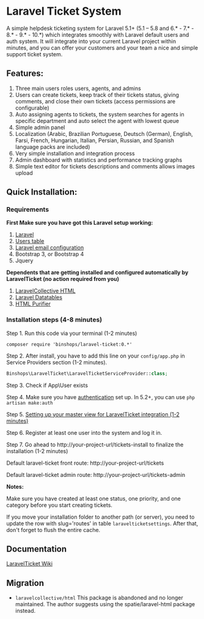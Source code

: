# Laravel Ticket System
A simple helpdesk ticketing system for Laravel 5.1+ (5.1 – 5.8 and 6.* - 7.* - 8.* - 9.* - 10.*) which integrates smoothly with Laravel default users and auth system. 
It will integrate into your current Laravel project within minutes, and you can offer your customers and your team a nice and simple support ticket system. 

## Features:
1. Three main users roles users, agents, and admins
2. Users can create tickets, keep track of their tickets status, giving comments, and close their own tickets (access permissions are configurable)
3. Auto assigning agents to tickets, the system searches for agents in specific department and auto select the agent with lowest queue
4. Simple admin panel 
5. Localization (Arabic, Brazilian Portuguese, Deutsch (German), English, Farsi, French, Hungarian, Italian, Persian, Russian, and Spanish language packs are included)
6. Very simple installation and integration process
7. Admin dashboard with statistics and performance tracking graphs
8. Simple text editor for tickets descriptions and comments allows images upload

## Quick Installation:

### Requirements
**First Make sure you have got this Laravel setup working:**

1. [Laravel](http://laravel.com/docs#installation)
2. [Users table](http://laravel.com/docs/authentication)
3. [Laravel email configuration](http://laravel.com/docs/mail#sending-mail)
4. Bootstrap 3, or Bootstrap 4
5. Jquery

**Dependents that are getting installed and configured automatically by LaravelTicket (no action required from you)**

1. [LaravelCollective HTML](https://github.com/laravelcollective/html)
2. [Laravel Datatables](https://github.com/yajra/laravel-datatables)
3. [HTML Purifier](https://github.com/mewebstudio/Purifier)


### Installation steps (4-8 minutes)


Step 1. Run this code via your terminal (1-2 minutes)
```shell
composer require 'binshops/laravel-ticket:0.*'
```

Step 2. After install, you have to add this line on your `config/app.php` in Service Providers section (1-2 minutes).
```php
Binshops\LaravelTicket\LaravelTicketServiceProvider::class;
```

Step 3. Check if App\User exists

Step 4. Make sure you have [authentication](https://laravel.com/docs/10.x/authentication) set up. In 5.2+, you can use `php artisan make:auth`

Step 5. [Setting up your master view for LaravelTicket integration (1-2 minutes)](https://github.com/binshops/laravel-ticket/wiki/Integrating-LaravelTicket-views-with-your-project-template)

Step 6. Register at least one user into the system and log it in.

Step 7. Go ahead to http://your-project-url/tickets-install to finalize the installation (1-2 minutes)

Default laravel-ticket front route: http://your-project-url/tickets

Default laravel-ticket admin route: http://your-project-url/tickets-admin

**Notes:**

Make sure you have created at least one status, one priority, and one category before you start creating tickets.

If you move your installation folder to another path (or server), you need to update the row with slug='routes' in table `laravelticketsettings`. After that, don't forget to flush the entire cache.

## Documentation
[LaravelTicket Wiki](https://github.com/binshops/laravel-ticket/wiki)

## Migration
- `laravelcollective/html` This package is abandoned and no longer maintained. The author suggests using the spatie/laravel-html package instead.
